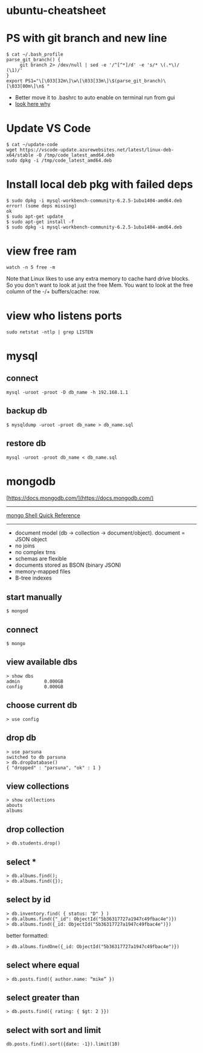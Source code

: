# ubuntu-cheatsheet

# PS with git branch and new line
```
$ cat ~/.bash_profile
parse_git_branch() {
     git branch 2> /dev/null | sed -e '/^[^*]/d' -e 's/* \(.*\)/ (\1)/'
}
export PS1="\[\033[32m\]\w\[\033[33m\]\$(parse_git_branch)\[\033[00m\]\n$ "
```
* Better move it to .bashrc to auto enable on terminal run from gui
* [look here why](https://askubuntu.com/questions/121073/why-bash-profile-is-not-getting-sourced-when-opening-a-terminal)
# Update VS Code
```
$ cat ~/update-code 
wget https://vscode-update.azurewebsites.net/latest/linux-deb-x64/stable -O /tmp/code_latest_amd64.deb
sudo dpkg -i /tmp/code_latest_amd64.deb
```
# Install local deb pkg with failed deps
```
$ sudo dpkg -i mysql-workbench-community-6.2.5-1ubu1404-amd64.deb 
error! (some deps missing)
ok
$ sudo apt-get update
$ sudo apt-get install -f
$ sudo dpkg -i mysql-workbench-community-6.2.5-1ubu1404-amd64.deb 
```
# view free ram
```
watch -n 5 free -m
```
Note that Linux likes to use any extra memory to cache hard drive blocks. So you don't want to look at just the free Mem. You want to look at the free column of the -/+ buffers/cache: row. 

# view who listens ports
```
sudo netstat -ntlp | grep LISTEN
```

# mysql
## connect
```
mysql -uroot -proot -D db_name -h 192.168.1.1
```

## backup db
```
$ mysqldump -uroot -proot db_name > db_name.sql
```

## restore db
```
mysql -uroot -proot db_name < db_name.sql
```

# mongodb
[https://docs.mongodb.com/](https://docs.mongodb.com/)
***
[mongo Shell Quick Reference](https://docs.mongodb.com/manual/reference/mongo-shell/)
***
* document model (db -> collection -> document/object). document = JSON object
* no joins
* no complex trns
* schemas are flexible
* documents stored as BSON (binary JSON)
* memory-mapped files
* B-tree indexes

## start manually
```
$ mongod
```
## connect
```
$ mongo
```
## view available dbs
```
> show dbs
admin         0.000GB
config        0.000GB
```
## choose current db
```
> use config
```
## drop db
```
> use parsuna
switched to db parsuna
> db.dropDatabase()
{ "dropped" : "parsuna", "ok" : 1 }
```
## view collections
```
> show collections
abouts
albums
```
## drop collection
```
> db.students.drop()
```
## select *  
```
> db.albums.find();
> db.albums.find({});
```
## select by id  
```
> db.inventory.find( { status: "D" } )
> db.albums.find({"_id": ObjectId("5b36317727a1947c49fbac4e")})
> db.albums.find({_id: ObjectId("5b36317727a1947c49fbac4e")})
```
better formatted:
```
> db.albums.findOne({_id: ObjectId("5b36317727a1947c49fbac4e")})
```
## select where equal
```
> db.posts.find({ author.name: “mike” })
```
## select greater than
```
> db.posts.find({ rating: { $gt: 2 }})
```
## select with sort and limit
```
db.posts.find().sort({date: -1}).limit(10)
```